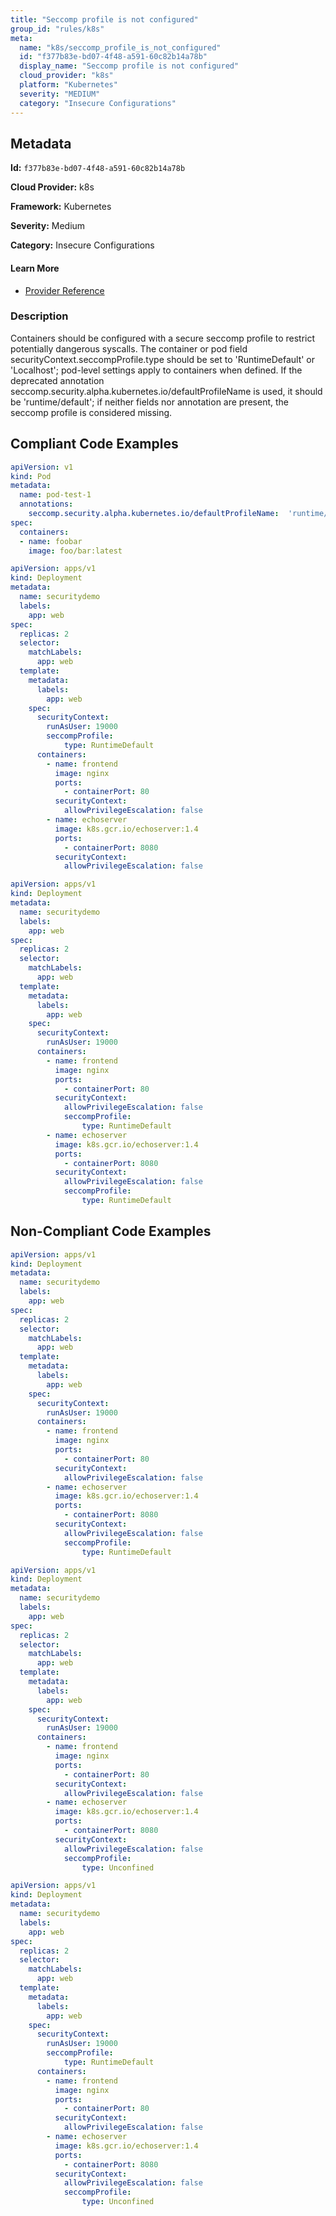 ```yaml
---
title: "Seccomp profile is not configured"
group_id: "rules/k8s"
meta:
  name: "k8s/seccomp_profile_is_not_configured"
  id: "f377b83e-bd07-4f48-a591-60c82b14a78b"
  display_name: "Seccomp profile is not configured"
  cloud_provider: "k8s"
  platform: "Kubernetes"
  severity: "MEDIUM"
  category: "Insecure Configurations"
---
```

## Metadata

**Id:** `f377b83e-bd07-4f48-a591-60c82b14a78b`

**Cloud Provider:** k8s

**Framework:** Kubernetes

**Severity:** Medium

**Category:** Insecure Configurations

#### Learn More

 - [Provider Reference](https://kubernetes.io/docs/tutorials/security/seccomp/#create-pod-that-uses-the-container-runtime-default-seccomp-profile)

### Description

 Containers should be configured with a secure seccomp profile to restrict potentially dangerous syscalls. The container or pod field securityContext.seccompProfile.type should be set to 'RuntimeDefault' or 'Localhost'; pod-level settings apply to containers when defined. If the deprecated annotation seccomp.security.alpha.kubernetes.io/defaultProfileName is used, it should be 'runtime/default'; if neither fields nor annotation are present, the seccomp profile is considered missing.


## Compliant Code Examples
```yaml
apiVersion: v1
kind: Pod
metadata:
  name: pod-test-1
  annotations:
    seccomp.security.alpha.kubernetes.io/defaultProfileName:  'runtime/default'
spec:
  containers:
  - name: foobar
    image: foo/bar:latest
```

```yaml
apiVersion: apps/v1
kind: Deployment
metadata:
  name: securitydemo
  labels:
    app: web
spec:
  replicas: 2
  selector:
    matchLabels:
      app: web
  template:
    metadata:
      labels:
        app: web
    spec:
      securityContext:
        runAsUser: 19000
        seccompProfile:
            type: RuntimeDefault
      containers:
        - name: frontend
          image: nginx
          ports:
            - containerPort: 80
          securityContext:
            allowPrivilegeEscalation: false
        - name: echoserver
          image: k8s.gcr.io/echoserver:1.4
          ports:
            - containerPort: 8080
          securityContext:
            allowPrivilegeEscalation: false

```

```yaml
apiVersion: apps/v1
kind: Deployment
metadata:
  name: securitydemo
  labels:
    app: web
spec:
  replicas: 2
  selector:
    matchLabels:
      app: web
  template:
    metadata:
      labels:
        app: web
    spec:
      securityContext:
        runAsUser: 19000
      containers:
        - name: frontend
          image: nginx
          ports:
            - containerPort: 80
          securityContext:
            allowPrivilegeEscalation: false
            seccompProfile:
                type: RuntimeDefault
        - name: echoserver
          image: k8s.gcr.io/echoserver:1.4
          ports:
            - containerPort: 8080
          securityContext:
            allowPrivilegeEscalation: false
            seccompProfile:
                type: RuntimeDefault

```
## Non-Compliant Code Examples
```yaml
apiVersion: apps/v1
kind: Deployment
metadata:
  name: securitydemo
  labels:
    app: web
spec:
  replicas: 2
  selector:
    matchLabels:
      app: web
  template:
    metadata:
      labels:
        app: web
    spec:
      securityContext:
        runAsUser: 19000
      containers:
        - name: frontend
          image: nginx
          ports:
            - containerPort: 80
          securityContext:
            allowPrivilegeEscalation: false
        - name: echoserver
          image: k8s.gcr.io/echoserver:1.4
          ports:
            - containerPort: 8080
          securityContext:
            allowPrivilegeEscalation: false
            seccompProfile:
                type: RuntimeDefault

```

```yaml
apiVersion: apps/v1
kind: Deployment
metadata:
  name: securitydemo
  labels:
    app: web
spec:
  replicas: 2
  selector:
    matchLabels:
      app: web
  template:
    metadata:
      labels:
        app: web
    spec:
      securityContext:
        runAsUser: 19000
      containers:
        - name: frontend
          image: nginx
          ports:
            - containerPort: 80
          securityContext:
            allowPrivilegeEscalation: false
        - name: echoserver
          image: k8s.gcr.io/echoserver:1.4
          ports:
            - containerPort: 8080
          securityContext:
            allowPrivilegeEscalation: false
            seccompProfile:
                type: Unconfined

```

```yaml
apiVersion: apps/v1
kind: Deployment
metadata:
  name: securitydemo
  labels:
    app: web
spec:
  replicas: 2
  selector:
    matchLabels:
      app: web
  template:
    metadata:
      labels:
        app: web
    spec:
      securityContext:
        runAsUser: 19000
        seccompProfile:
            type: RuntimeDefault
      containers:
        - name: frontend
          image: nginx
          ports:
            - containerPort: 80
          securityContext:
            allowPrivilegeEscalation: false
        - name: echoserver
          image: k8s.gcr.io/echoserver:1.4
          ports:
            - containerPort: 8080
          securityContext:
            allowPrivilegeEscalation: false
            seccompProfile:
                type: Unconfined

```